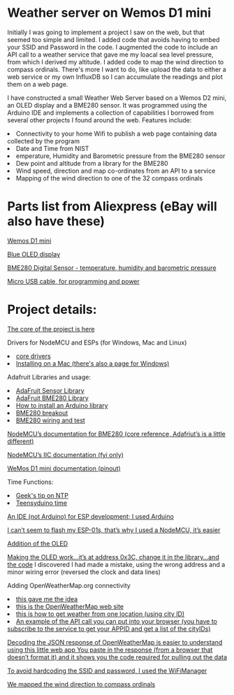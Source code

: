 Weather server on Wemos D1 mini
==================================================================================
Initially I was going to implement a project I saw on the web, but that seemed too simple and limited. I added code that avoids having to embed your SSID and Password in the code. I augmented the code to include an API call to a weather service that gave me my loacal sea level pressure, from which I derived my altitude. I added code to map the wind direction to compass ordinals. There's more I want to do, like upload the data to either a web service or my own InfluxDB so I can accumulate the readings and plot them on a web page.



I have constructed a small Weather Web Server based on a Wemos D2 mini, an OLED display and a BME280 sensor. It was programmed using the Arduino IDE and implements a collection of capabilities I borrowed from several other projects I found around the web. Features include:
<LI>Connectivity to your home Wifi to publish a web page containing data collected by the program</LI>
<LI>Date and Time from NIST</LI>
<LI>emperature, Humidity and Barometric pressure from the BME280 sensor</LI>
<LI>Dew point and altitude from a library for the BME280</LI>
<LI>Wind speed, direction and map co-ordinates from an API to a service</LI> 
<LI>Mapping of the wind direction to one of the 32 compass ordinals</LI>


Parts list from Aliexpress (eBay will also have these)
==================================================================================

<A HREF="https://www.aliexpress.com/item/ESP8266-ESP-12-USB-WeMos-D1-Mini-WIFI-Development-Board-D1-Mini-NodeMCU-Lua-IOT-Board/32829531277.html?spm=2114.search0204.3.18.mkljsH&ws_ab_test=searchweb0_0,searchweb201602_4_10152_10065_10151_10130_5490020_10068_5470017_5560011_10307_10137_10060_10155_10154_10056_10055_10054_10059_100031_10099_5460020_10338_10103_10102_440_10052_10053_10107_10050_10142_10051_10324_10325_5380020_10326_10084_513_10083_10080_10082_10081_10178_10110_10111_10112_10113_10114_143_5570011_10312_10313_10314_10078_10079_10073_5550017,searchweb201603_18,ppcSwitch_4_ppcChannel&btsid=695e591f-432a-4222-9c73-e8f40b67ca57&algo_expid=a0bc7d45-b95f-4f0d-9695-db6623a85ef1-2&algo_pvid=a0bc7d45-b95f-4f0d-9695-db6623a85ef1">Wemos D1 mini</A>

<A HREF="https://www.aliexpress.com/item/20pcs-Free-Shipping-White-Blue-White-and-Blue-color-0-96-inch-128X64-OLED-Display-Module/32727927917.html?spm=a2g0s.9042311.0.0.C9chG9">Blue OLED display</A>

<A HREF="https://www.aliexpress.com/item/Free-shipping-BME280-Digital-Sensor-Temperature-Humidity-Barometric-Pressure-Sensor-Module-GY-BME280-I2C-SPI-1/32829699334.html?spm=2114.search0204.3.150.EysWqm&ws_ab_test=searchweb0_0,searchweb201602_4_10152_10065_10151_10130_5490020_10068_5560011_5550020_10307_10137_10060_10155_10154_10056_10055_10054_5470020_10059_100031_10099_5460020_10338_10103_10102_440_10052_10053_10107_10050_10142_10051_10324_10325_5380020_10326_10084_513_10083_10080_10082_10081_10178_10110_10111_10112_10113_10114_143_5570011_10312_10313_10314_10078_10079_10073,searchweb201603_18,ppcSwitch_4_ppcChannel&btsid=5b876f03-631a-4cfa-b493-6cef54d45bf8&algo_expid=5fe2def1-214e-40b3-952a-2bfee48ca0e5-20&algo_pvid=5fe2def1-214e-40b3-952a-2bfee48ca0e5">BME280 Digital Sensor - temperature, humidity and barometric pressure</A>

<A HREF="https://www.aliexpress.com/item/Suntaiho-NEW-Nylon-Micro-USB-Cable-Fast-Charging-Adapter-5V2-1A-8pin-25CM-1M-2M-3M/32696694333.html?spm=2114.search0204.3.40.WQ30bz&s=p&ws_ab_test=searchweb0_0,searchweb201602_4_10152_10065_10151_10130_5490020_10068_5470017_5560011_10307_10137_10060_10155_10154_10056_10055_10054_10059_100031_10099_5460020_10338_10103_10102_440_10052_10053_10107_10050_10142_10051_10324_10325_5380020_10326_10084_513_10083_10080_10082_10081_10178_10110_10111_10112_10113_10114_143_5570011_10312_10313_10314_10078_10079_10073_5550017,searchweb201603_18,ppcSwitch_4_ppcChannel&btsid=893ddb45-8d08-4b4c-9f67-438f3e352d7f">Micro USB cable, for programming and power</A>

Project details:
==================================================================================
<A HREF="http://embedded-lab.com/blog/making-simple-weather-web-server-using-esp8266-bme280/">The core of the project is here</A>

<P>
Drivers for NodeMCU and ESPs (for Windows, Mac and Linux)
<LI><A HREF="http://www.14core.com/drivers/">core drivers</A></LI>
<LI><A HREF="https://www.14core.com/installing-nodemcu-driver-on-mac/">Installing on a Mac (there's also a page for Windows)</A></LI>
</P>
<P>
Adafruit Libraries and usage:
<LI><A HREF="https://github.com/adafruit/Adafruit_Sensor">AdaFruit Sensor Library</A></LI>
<LI><A HREF="https://github.com/adafruit/Adafruit_BME280_Library">AdaFruit BME280 Library</A></LI>
<LI><A HREF="https://learn.adafruit.com/adafruit-all-about-arduino-libraries-install-use/how-to-install-a-library">How to install an Arduino library</A></LI>
<LI><A HREF="https://learn.adafruit.com/adafruit-bme280-humidity-barometric-pressure-temperature-sensor-breakout">BME280 breakout</A></LI>
<LI><A HREF="https://learn.adafruit.com/adafruit-bmp280-barometric-pressure-plus-temperature-sensor-breakout/wiring-and-test">BME280 wiring and test</A></LI>
</P>
<P>
<A HREF="https://nodemcu.readthedocs.io/en/master/en/modules/bme280/">NodeMCU’s documentation for BME280 (core reference, Adafriut’s is a little different)</A>
</P>
<P>
<A HREF="http://nodemcu.readthedocs.io/en/master/en/modules/i2c/">NodeMCU’s IIC documentation (fyi only)</A>
</P>
<P>
<A HREF="https://wiki.wemos.cc/products:d1:d1_mini">WeMos D1 mini documentation (pinout)</A>
</P>
<P>
Time Functions:
<LI><A HREF="http://www.geekstips.com/arduino-time-sync-ntp-server-esp8266-udp/">Geek's tip on NTP</A></LI>
<LI><A HREF="https://www.pjrc.com/teensy/td_libs_Time.html">Teensyduino time</A></LI>
</P>
<P>
<A HREF="http://www.14core.com/how-to-install-esplorer-ide-in-multiple-platform/">An IDE (not Arduino) for ESP development; I used Arduino</A>
</P>
<P>
<A HREF="https://www.letscontrolit.com/forum/viewtopic.php?f=5&t=2780">I can’t seem to flash my ESP-01s, that’s why I used a NodeMCU, it’s easier</A>
</P>
<P>
<A HREF="http://embedded-lab.com/blog/tutorial-6-esp8266-bme280-make-localremote-weather-station/ ">Addition of the OLED</A>
</P>
<P>
<A HREF="http://www.instructables.com/id/Monochrome-096-i2c-OLED-display-with-arduino-SSD13/">Making the OLED work…it’s at address 0x3C, change it in the library…and the code</A> I discovered I had made a mistake, using the wrong address and a minor wiring error (reversed the clock and data lines)
</P>
<P>
Adding OpenWeatherMap.org connectivity
<LI><A HREF="http://educ8s.tv/esp8266-weather-display/">this gave me the idea</A></LI>
<LI><A HREF="http://openweathermap.org/appid">this is the OpenWeatherMap web site</A></LI>
<LI><A HREF="http://openweathermap.org/current">this is how to get weather from one location (using city ID)</A></LI>
<LI><A HREF="http://api.openweathermap.org/data/2.5/weather?id=YourCityIDGoesHere&APPID=YourOpenWeatherAPPIDGoesHere">An example of the API call you can put into your browser (you have to subscribe to the service to get your APPID and get a list of the cityIDs)</A></LI>
</P>
<P>
<A HREF="https://bblanchon.github.io/ArduinoJson/assistant/">Decoding the JSON response of OpenWeatherMap is easier to understand using this little web app
You paste in the response (from a browser that doesn’t format it) and it shows you the code required for pulling out the data</A>
</P>
<P>
<A HREF="http://www.instructables.com/id/Avoid-Hard-Coding-WiFi-Credentials-on-Your-ESP8266/">To avoid hardcoding the SSID and password, I used the WiFiManager</A>
</P>
<P>
<A HREF="https://images.search.yahoo.com/yhs/search;_ylt=A0LEViq1qbVZ354ATuwPxQt.?p=compass+ordinals&fr=yhs-adk-adk_sbnt&fr2=piv-web&hspart=adk&hsimp=yhs-adk_sbnt&type=we_appfocus1_cr#id=6&iurl=http%3A%2F%2F1.bp.blogspot.com%2F-QhDomqp-KVs%2FU_dma4AnG9I%2FAAAAAAAAOhU%2F-NsWTzOPGF4%2Fs1600%2F210A-Image%252BCompass%252BPoints.jpg&action=click">We mapped the wind direction to compass ordinals</A>
</P>
